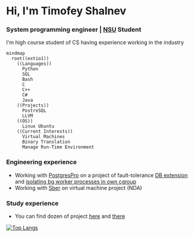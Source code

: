 # Hi, I'm Timofey Shalnev

### System programming engineer | [NSU](https://english.nsu.ru/) Student
  
I'm high course student of CS having experience working in the industry

```mermaid
mindmap
  root((extio1))
    ((Languages))
      Python
      SQL
      Bash
      C
      C++
      C#
      Java
    ((Projects))
      PostreSQL
      LLVM
    ((OS))
      Linux Ubuntu
    ((Current Interests))
      Virtual Machines
      Binary Translation
      Manage Run-Time Environment
```

### Engineering experience
- Working with [PostgresPro](https://github.com/postgrespro) on a project of fault-tolerance [DB extension](https://github.com/extio1/pg_leader) and [isolating bg worker processes in own cgroup](https://github.com/extio1/pg_isolate)
- Working with [Sber](https://sbertech.ru/) on virtual machine project (NDA)
### Study experience
- You can find dozen of project [here](https://github.com/extio1/FIT_NSU3) and [there](https://github.com/extio1/FIT_NSU4)


[![Top Langs](https://github-readme-stats.vercel.app/api/top-langs/?username=extio1&layout=compact)](https://github.com/anuraghazra/github-readme-stats)
